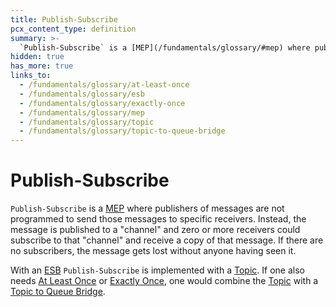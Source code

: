 ```yaml
---
title: Publish-Subscribe
pcx_content_type: definition
summary: >-
  `Publish-Subscribe` is a [MEP](/fundamentals/glossary/#mep) where publishers of messages are not programmed to send those messages to specific receivers. Instead, the message is published to a "channel" and zero or more receivers could subscribe to that "channel" and receive a copy of that message. If there are no subscribers, the message gets lost without anyone having seen it.
hidden: true
has_more: true
links_to:
  - /fundamentals/glossary/at-least-once
  - /fundamentals/glossary/esb
  - /fundamentals/glossary/exactly-once
  - /fundamentals/glossary/mep
  - /fundamentals/glossary/topic
  - /fundamentals/glossary/topic-to-queue-bridge
---
```


# Publish-Subscribe

`Publish-Subscribe` is a [MEP](/fundamentals/glossary/mep) where publishers of messages are not programmed to send those messages to specific receivers. Instead, the message is published to a "channel" and zero or more receivers could subscribe to that "channel" and receive a copy of that message. If there are no subscribers, the message gets lost without anyone having seen it.

With an [ESB](/fundamentals/glossary/esb) `Publish-Subscribe` is implemented with a [Topic](/fundamentals/glossary/topic). If one also needs [At Least Once](/fundamentals/glossary/at-least-once) or [Exactly Once](/fundamentals/glossary/exactly-once), one would combine the [Topic](/fundamentals/glossary/topic) with a [Topic to Queue Bridge](/fundamentals/glossary/topic-to-queue-bridge).
